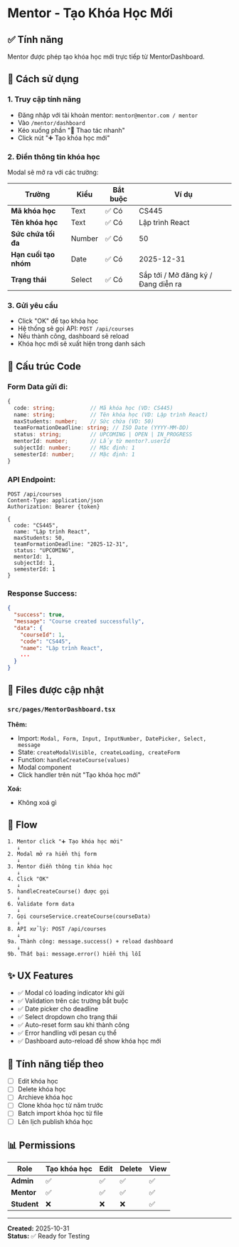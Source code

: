 # Mentor - Tạo Khóa Học Mới

## ✅ Tính năng

Mentor được phép tạo khóa học mới trực tiếp từ MentorDashboard.

## 🎯 Cách sử dụng

### 1. Truy cập tính năng
- Đăng nhập với tài khoản mentor: `mentor@mentor.com / mentor`
- Vào `/mentor/dashboard`
- Kéo xuống phần "🚀 Thao tác nhanh"
- Click nút "➕ Tạo khóa học mới"

### 2. Điền thông tin khóa học
Modal sẽ mở ra với các trường:

| Trường | Kiểu | Bắt buộc | Ví dụ |
|--------|------|---------|-------|
| **Mã khóa học** | Text | ✅ Có | CS445 |
| **Tên khóa học** | Text | ✅ Có | Lập trình React |
| **Sức chứa tối đa** | Number | ✅ Có | 50 |
| **Hạn cuối tạo nhóm** | Date | ✅ Có | 2025-12-31 |
| **Trạng thái** | Select | ✅ Có | Sắp tới / Mở đăng ký / Đang diễn ra |

### 3. Gửi yêu cầu
- Click "OK" để tạo khóa học
- Hệ thống sẽ gọi API: `POST /api/courses`
- Nếu thành công, dashboard sẽ reload
- Khóa học mới sẽ xuất hiện trong danh sách

## 🔧 Cấu trúc Code

### Form Data gửi đi:
```typescript
{
  code: string;           // Mã khóa học (VD: CS445)
  name: string;           // Tên khóa học (VD: Lập trình React)
  maxStudents: number;    // Sức chứa (VD: 50)
  teamFormationDeadline: string; // ISO Date (YYYY-MM-DD)
  status: string;         // UPCOMING | OPEN | IN_PROGRESS
  mentorId: number;       // Lấy từ mentor?.userId
  subjectId: number;      // Mặc định: 1
  semesterId: number;     // Mặc định: 1
}
```

### API Endpoint:
```
POST /api/courses
Content-Type: application/json
Authorization: Bearer {token}

{
  code: "CS445",
  name: "Lập trình React",
  maxStudents: 50,
  teamFormationDeadline: "2025-12-31",
  status: "UPCOMING",
  mentorId: 1,
  subjectId: 1,
  semesterId: 1
}
```

### Response Success:
```json
{
  "success": true,
  "message": "Course created successfully",
  "data": {
    "courseId": 1,
    "code": "CS445",
    "name": "Lập trình React",
    ...
  }
}
```

## 📝 Files được cập nhật

### `src/pages/MentorDashboard.tsx`

**Thêm:**
- Import: `Modal, Form, Input, InputNumber, DatePicker, Select, message`
- State: `createModalVisible, createLoading, createForm`
- Function: `handleCreateCourse(values)`
- Modal component
- Click handler trên nút "Tạo khóa học mới"

**Xoá:**
- Không xoá gì

## 🔄 Flow

```
1. Mentor click "➕ Tạo khóa học mới"
   ↓
2. Modal mở ra hiển thị form
   ↓
3. Mentor điền thông tin khóa học
   ↓
4. Click "OK"
   ↓
5. handleCreateCourse() được gọi
   ↓
6. Validate form data
   ↓
7. Gọi courseService.createCourse(courseData)
   ↓
8. API xử lý: POST /api/courses
   ↓
9a. Thành công: message.success() + reload dashboard
   ↓
9b. Thất bại: message.error() hiển thị lỗi
```

## ✨ UX Features

- ✅ Modal có loading indicator khi gửi
- ✅ Validation trên các trường bắt buộc
- ✅ Date picker cho deadline
- ✅ Select dropdown cho trạng thái
- ✅ Auto-reset form sau khi thành công
- ✅ Error handling với pesan cụ thể
- ✅ Dashboard auto-reload để show khóa học mới

## 🚀 Tính năng tiếp theo

- [ ] Edit khóa học
- [ ] Delete khóa học
- [ ] Archieve khóa học
- [ ] Clone khóa học từ năm trước
- [ ] Batch import khóa học từ file
- [ ] Lên lịch publish khóa học

## 📊 Permissions

| Role | Tạo khóa học | Edit | Delete | View |
|------|-------------|------|--------|------|
| **Admin** | ✅ | ✅ | ✅ | ✅ |
| **Mentor** | ✅ | ✅ | ✅ | ✅ |
| **Student** | ❌ | ❌ | ❌ | ✅ |

---

**Created:** 2025-10-31  
**Status:** ✅ Ready for Testing

